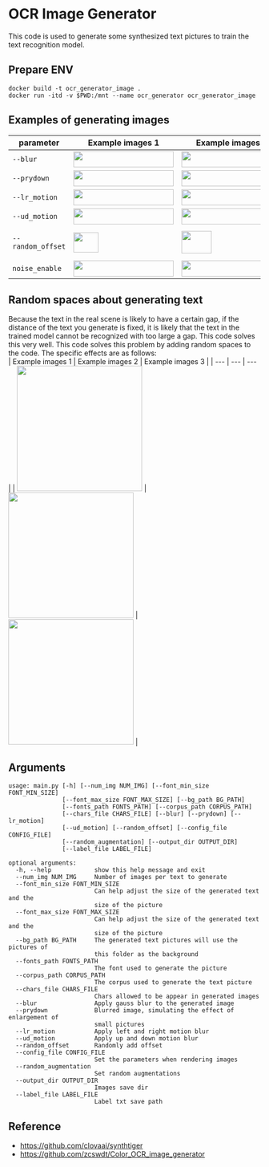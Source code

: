 # OCR Image Generator
This code is used to generate some synthesized text pictures to train the text recognition model.

## Prepare ENV

```
docker build -t ocr_generator_image .
docker run -itd -v $PWD:/mnt --name ocr_generator ocr_generator_image
```

## Examples of generating images

| parameter  |    Example images 1    |      Example images 2 |        Example images 3 |
| ---         |     ---      |          --- |           --- |
| `--blur `| <img src="./demo_image/img_3_blur.jpg" width="200" height="32" >    |   <img src="./demo_image/img_3_blur2.jpg" width="200" height="32">    |  <img src="./demo_image/img_3_blur46.jpg" width="200" height="32">   |
| `--prydown`| <img src="./demo_image/mi1.jpg" width="200" height="32">      |    <img src="./demo_image/mi2.jpg" width="200" height="32">    |   <img src="./demo_image/mi3.jpg" width="200" height="32">  
| `--lr_motion`| <img src="./demo_image/lf1.jpg" width="200" height="32">  |   <img src="./demo_image/lf2.jpg" width="200" height="32">   |  <img src="./demo_image/lf4.jpg" width="200" height="32"> 
| `--ud_motion`| <img src="./demo_image/img_3_up2.jpg" width="200" height="32">      |    <img src="./demo_image/img_3_up5.jpg" width="200" height="32">    |   <img src="./demo_image/img_3_up22.jpg" width="200" height="32">    |
|`--random_offset` | <img src="./demo_image/rd1.jpg" width="50" height="40">    |   <img src="./demo_image/rd2.jpg" width="60" height="45">    |  <img src="./demo_image/rd3.jpg" width="160" height="60">  
|`noise_enable` | <img src="./demo_image/n1.jpg" width="200" height="32">    |   <img src="./demo_image/n2.jpg" width="200" height="32">    |  <img src="./demo_image/n3.jpg" width="200" height="32">  

## Random spaces about generating text
Because the text in the real scene is likely to have a certain gap, if the distance of the text you generate is fixed,
it is likely that the text in the trained model cannot be recognized with too large a gap. This code solves this very well.
This code solves this problem by adding random spaces to the code. The specific effects are as follows:<br>
|   Example images 1    |      Example images 2 |        Example images 3 |
| ---      |          --- |           --- |
| <img src="./demo_image/img_3_space15.jpg" width="250">    |   <img src="./demo_image/img_3_space57.jpg" width="250">    |  <img src="./demo_image/img_3_space79.jpg" width="250">   |

## Arguments

```
usage: main.py [-h] [--num_img NUM_IMG] [--font_min_size FONT_MIN_SIZE]
               [--font_max_size FONT_MAX_SIZE] [--bg_path BG_PATH]
               [--fonts_path FONTS_PATH] [--corpus_path CORPUS_PATH]
               [--chars_file CHARS_FILE] [--blur] [--prydown] [--lr_motion]
               [--ud_motion] [--random_offset] [--config_file CONFIG_FILE]
               [--random_augmentation] [--output_dir OUTPUT_DIR]
               [--label_file LABEL_FILE]

optional arguments:
  -h, --help            show this help message and exit
  --num_img NUM_IMG     Number of images per text to generate
  --font_min_size FONT_MIN_SIZE
                        Can help adjust the size of the generated text and the
                        size of the picture
  --font_max_size FONT_MAX_SIZE
                        Can help adjust the size of the generated text and the
                        size of the picture
  --bg_path BG_PATH     The generated text pictures will use the pictures of
                        this folder as the background
  --fonts_path FONTS_PATH
                        The font used to generate the picture
  --corpus_path CORPUS_PATH
                        The corpus used to generate the text picture
  --chars_file CHARS_FILE
                        Chars allowed to be appear in generated images
  --blur                Apply gauss blur to the generated image
  --prydown             Blurred image, simulating the effect of enlargement of
                        small pictures
  --lr_motion           Apply left and right motion blur
  --ud_motion           Apply up and down motion blur
  --random_offset       Randomly add offset
  --config_file CONFIG_FILE
                        Set the parameters when rendering images
  --random_augmentation
                        Set random augmentations
  --output_dir OUTPUT_DIR
                        Images save dir
  --label_file LABEL_FILE
                        Label txt save path
```

## Reference
- https://github.com/clovaai/synthtiger
- https://github.com/zcswdt/Color_OCR_image_generator